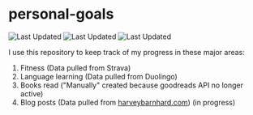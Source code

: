 # personal-goals
![Last Updated](https://img.shields.io/date/1614651754?color=FC4C02&label=Fitness%20Updated&logo=strava)
![Last Updated](https://img.shields.io/date/1614651754?color=7ac70c&label=Language%20Updated&logo=duolingo)
![Last Updated](https://img.shields.io/date/1614651754?color=e9e5cd&label=Books%20Updated&logo=goodreads)

I use this repository to keep track of my progress in these major areas:

1. Fitness (Data pulled from Strava)
2. Language learning (Data pulled from Duolingo)
3. Books read ("Manually" created because goodreads API no longer active)
4. Blog posts (Data pulled from [harveybarnhard.com](https://harveybarnhard.com)) (in progress)
